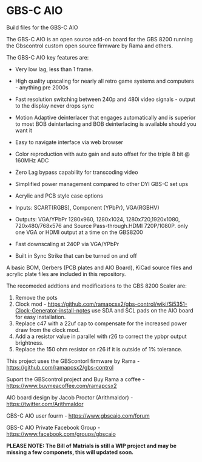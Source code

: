 # GBS-C AIO
Build files for the GBS-C AIO

The GBS-C AIO is an open source add-on board for the GBS 8200 running the Gbscontrol custom open source firmware by Rama and others.

The GBS-C AIO key features are: 

* Very low lag, less than 1 frame.

* High quality upscaling for nearly all retro game systems and computers - anything pre 2000s   

* Fast resolution switching between 240p and 480i video signals - output to the display never drops sync

* Motion Adaptive deinterlacer that engages automatically and is superior to most BOB deinterlacing and BOB deinterlacing is available should you want it

* Easy to  navigate interface via web browser

* Color reproduction with auto gain and auto offset for the triple 8 bit @ 160MHz ADC

* Zero Lag bypass capability for transcoding video

* Simplified power management compared to other DYI GBS-C set ups

* Acrylic and PCB style case options 

* Inputs: SCART(RGBS), Component (YPbPr), VGA(RGBHV)

* Outputs: VGA/YPbPr 1280x960, 1280x1024, 1280x720,1920x1080, 720x480/768x576  and Source Pass-through.HDMI 720P/1080P. only one VGA or HDMI output at a time on the GBS8200 

* Fast downscaling at 240P via VGA/YPbPr 

* Built in Sync Strike that can be turned on and off



A basic BOM, Gerbers (PCB plates and AIO Board), KiCad source files and acrylic plate files are included in this repository.

The recomeded addtions and modifications to the GBS 8200 Scaler are: 

1. Remove the pots
2. Clock mod - https://github.com/ramapcsx2/gbs-control/wiki/Si5351-Clock-Generator-install-notes use SDA and SCL pads on the AIO board for easy installation.
3. Replace c47 with a 22uf cap to compensate for the increased power draw from the clock mod.
4. Add a a resistor value in parallel with r26 to correct the ypbpr output brightness.
5. Replace the 150 ohm resistor on r26 if it is outside of 1% tolerance.

This project uses the GBScontorl firmware by Rama - https://github.com/ramapcsx2/gbs-control

Suport the GBScontrol project and Buy Rama a coffee - https://www.buymeacoffee.com/ramapcsx2 

AIO board design by Jacob Proctor (Arithmaldor) - https://twitter.com/Arithmaldor

GBS-C AIO user fourm - https://www.gbscaio.com/forum

GBS-C AIO Private Facebook Group - https://www.facebook.com/groups/gbscaio

**PLEASE NOTE: The Bill of Matrials is still a WIP project and may be missing a few componets, this will updated soon.** 









